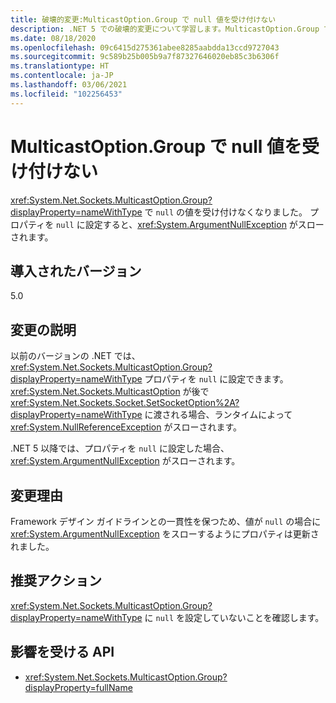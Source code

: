 ```yaml
---
title: 破壊的変更:MulticastOption.Group で null 値を受け付けない
description: .NET 5 での破壊的変更について学習します。MulticastOption.Group で null 値は受け付けられないようになりました。
ms.date: 08/18/2020
ms.openlocfilehash: 09c6415d275361abee8285aabdda13ccd9727043
ms.sourcegitcommit: 9c589b25b005b9a7f87327646020eb85c3b6306f
ms.translationtype: HT
ms.contentlocale: ja-JP
ms.lasthandoff: 03/06/2021
ms.locfileid: "102256453"
---
```

# <a name="multicastoptiongroup-doesnt-accept-a-null-value"></a>MulticastOption.Group で null 値を受け付けない

<xref:System.Net.Sockets.MulticastOption.Group?displayProperty=nameWithType> で `null` の値を受け付けなくなりました。 プロパティを `null` に設定すると、<xref:System.ArgumentNullException> がスローされます。

## <a name="version-introduced"></a>導入されたバージョン

5.0

## <a name="change-description"></a>変更の説明

以前のバージョンの .NET では、<xref:System.Net.Sockets.MulticastOption.Group?displayProperty=nameWithType> プロパティを `null` に設定できます。 <xref:System.Net.Sockets.MulticastOption> が後で <xref:System.Net.Sockets.Socket.SetSocketOption%2A?displayProperty=nameWithType> に渡される場合、ランタイムによって <xref:System.NullReferenceException> がスローされます。

.NET 5 以降では、プロパティを `null` に設定した場合、<xref:System.ArgumentNullException> がスローされます。

## <a name="reason-for-change"></a>変更理由

Framework デザイン ガイドラインとの一貫性を保つため、値が `null` の場合に <xref:System.ArgumentNullException> をスローするようにプロパティは更新されました。

## <a name="recommended-action"></a>推奨アクション

<xref:System.Net.Sockets.MulticastOption.Group?displayProperty=nameWithType> に `null` を設定していないことを確認します。

## <a name="affected-apis"></a>影響を受ける API

- <xref:System.Net.Sockets.MulticastOption.Group?displayProperty=fullName>

<!--

### Affected APIs

- `P:System.Net.Sockets.MulticastOption.Group`

### Category

Networking

-->
